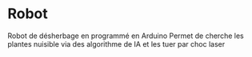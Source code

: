 # Robot
 Robot de désherbage en programmé en Arduino
 Permet de cherche les plantes nuisible via des algorithme de IA et les tuer par choc laser
